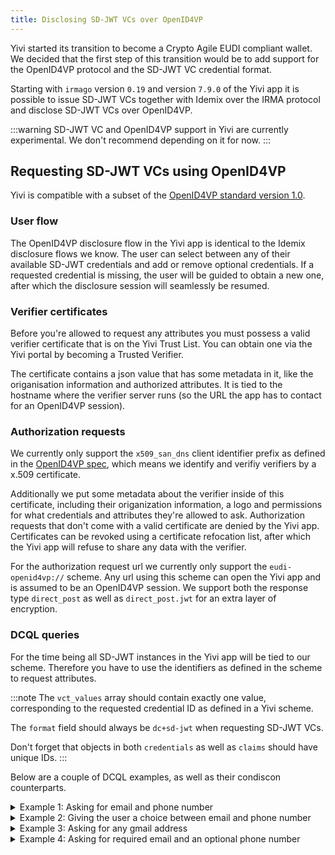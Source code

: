 ```yaml
---
title: Disclosing SD-JWT VCs over OpenID4VP
---
```


Yivi started its transition to become a Crypto Agile EUDI compliant wallet.
We decided that the first step of this transition would be to
add support for the OpenID4VP protocol and the SD-JWT VC credential format.

Starting with `irmago` version `0.19` and version `7.9.0` of the Yivi app it is
possible to issue SD-JWT VCs together with Idemix over the IRMA protocol and disclose SD-JWT VCs over OpenID4VP.


:::warning
SD-JWT VC and OpenID4VP support in Yivi are currently experimental. We don't recommend depending on it for now.
:::

## Requesting SD-JWT VCs using OpenID4VP
Yivi is compatible with a subset of the [OpenID4VP standard version 1.0](https://openid.net/specs/openid-4-verifiable-presentations-1_0.html).

### User flow
The OpenID4VP disclosure flow in the Yivi app is identical to the Idemix disclosure flows we know.
The user can select between any of their available SD-JWT credentials and add or remove optional credentials.
If a requested credential is missing, the user will be guided to obtain a new one, after which the disclosure session will seamlessly be resumed.

### Verifier certificates
Before you're allowed to request any attributes you must possess a valid verifier certificate that is on the Yivi Trust List.
You can obtain one via the Yivi portal by becoming a Trusted Verifier.

The certificate contains a json value that has some metadata in it, like the origanisation information and authorized attributes.
It is tied to the hostname where the verifier server runs (so the URL the app has to contact for an OpenID4VP session).

### Authorization requests
We currently only support the `x509_san_dns` client identifier prefix as defined in the [OpenID4VP spec](https://openid.net/specs/openid-4-verifiable-presentations-1_0.html#name-defined-client-identifier-p),
which means we identify and verifiy verifiers by a x.509 certificate.

Additionally we put some metadata about the verifier inside of this certificate,
including their origanization information, a logo and permissions for what credentials and attributes they're allowed to ask.
Authorization requests that don't come with a valid certificate are denied by the Yivi app.
Certificates can be revoked using a certificate refocation list, after which the Yivi app will refuse to share any data with the verifier.

For the authorization request url we currently only support the `eudi-openid4vp://` scheme.
Any url using this scheme can open the Yivi app and is assumed to be an OpenID4VP session.
We support both the response type `direct_post` as well as `direct_post.jwt` for an extra layer of encryption.

### DCQL queries
For the time being all SD-JWT instances in the Yivi app will be tied to our scheme.
Therefore you have to use the identifiers as defined in the scheme to request attributes.

:::note
The `vct_values` array should contain exactly one value, corresponding to the requested credential ID as defined in a Yivi scheme.

The `format` field should always be `dc+sd-jwt` when requesting SD-JWT VCs.

Don't forget that objects in both `credentials` as well as `claims` should have unique IDs.
:::

Below are a couple of DCQL examples, as well as their condiscon counterparts.

<details>
  <summary>
    Example 1: Asking for email and phone number
  </summary>

```json
{
    "dcql_query": {
        "credentials": [
            {
                "id": "some-unique-id",
                "format": "dc+sd-jwt",
                "meta": {
                    "vct_values": ["pbdf.sidn-pbdf.email"]
                },
                "claims": [
                    { "id": "em", "path": ["email"] },
                    { "id": "do", "path": ["domain"] }
                ]
            },
            {
                "id": "some-unique-id-2",
                "format": "dc+sd-jwt",
                "meta": {
                    "vct_values": ["pbdf.sidn-pbdf.mobilenumber"]
                },
                "claims": [
                    { "id": "mn", "path": ["mobilenumber"] }
                ]
            }
        ]
    }
}
```

For reference, it's equivalent to the following condiscon:
```json
[
    [
        ["pbdf.sidn-pbdf.email.email", "pbdf.sidn-pbdf.email.domain"],
    ],
    [
        ["pbdf.sidn-pbdf.mobilenumber.mobilenumber"],
    ],
]
```
</details>


<details>
  <summary>
    Example 2: Giving the user a choice between email and phone number
  </summary>

```json
{
    "credentials": [
        {
            "id": "email-id",
            "format": "dc+sd-jwt",
            "meta": {
                "vct_values": ["pbdf.sidn-pbdf.email"]
            },
            "claims": [
                { "id": "em", "path": ["email"] },
                { "id": "do", "path": ["domain"] }
            ]
        },
        {
            "id": "phone-id",
            "format": "dc+sd-jwt",
            "meta": {
                "vct_values": ["pbdf.sidn-pbdf.mobilenumber"]
            },
            "claims": [
                { "id": "mn", "path": ["mobilenumber"] }
            ]
        }
    ],
    "credential_sets": [
        {
            "options": [["email-id"], ["phone-id"]]
        }
    ]
}
```
This query requests either the email credential or the mobilenumber credential.
It corresponds to the following condiscon:

```json
[
    [
        ["pbdf.sidn-pbdf.email.email", "pbdf.sidn-pbdf.email.domain"],
        ["pbdf.sidn-pbdf.mobilenumber.mobilenumber"]
    ]
]
```
</details>


<details>
  <summary>
    Example 3: Asking for any gmail address
  </summary>

```json
{
    "dcql_query": {
        "credentials": [
            {
                "id": "email-id",
                "format": "dc+sd-jwt",
                "meta": {
                    "vct_values": ["pbdf.sidn-pbdf.email"]
                },
                "claims": [
                    { "id": "em", "path": ["email"] },
                    { "id": "do", "path": ["domain"], "values": ["gmail.com"] }
                ]
            }
        ]
    }
}
```

It corresponds to this condiscon:
```json
[
    [
        [
          "pbdf.sidn-pbdf.email.email",
          { "type": "pbdf.sidn-pbdf.email.domain", "value": "gmail.com" }
        ]
    ]
]
```
</details>

<details>
  <summary>
    Example 4: Asking for required email and an optional phone number
  </summary>

```json
{
    "dcql_query": {
        "credentials": [
            {
                "id": "email-id",
                "format": "dc+sd-jwt",
                "meta": {
                    "vct_values": ["pbdf.sidn-pbdf.email"]
                },
                "claims": [
                    { "id": "em", "path": ["email"] },
                ]
            },
            {
                "id": "phone-id",
                "format": "dc+sd-jwt",
                "meta": {
                    "vct_values": ["pbdf.sidn-pbdf.mobilenumber"]
                },
                "claims": [
                    { "id": "mn", "path": ["mobilenumber"] }
                ]
            }
        ],
        "credential_sets": [
            {
                "options": [["email-id"]]
            },
            {
                "options": [["phone-id"]],
                "required": false
            }
        ]
    }
}
```

It corresponds to this condiscon:
```json
[
    [
        ["pbdf.sidn-pbdf.email.email"]
    ]
    [
        ["pbdf.sidn-pbdf.mobilenumber.mobilenumber"],
        []
    ]
]
```
</details>
